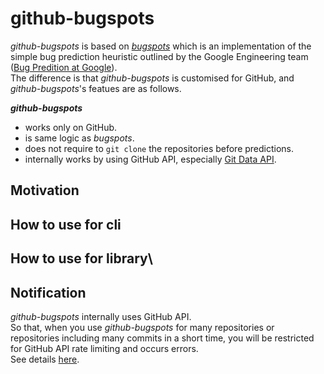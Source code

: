 # github-bugspots
*github-bugspots* is based on *[bugspots](https://github.com/igrigorik/bugspots)* which is an implementation of the simple bug prediction heuristic outlined by the Google Engineering team ([Bug Predition at Google](http://google-engtools.blogspot.com/2011/12/bug-prediction-at-google.html)).  
The difference is that *github-bugspots* is customised for GitHub, and *github-bugspots*'s featues are as follows. 

***github-bugspots***
* works only on GitHub.
* is same logic as *bugspots*.
* does not require to `git clone` the repositories before predictions.
* internally works by using GitHub API, especially [Git Data API](https://developer.github.com/v3/git/).
 
## Motivation

## How to use for cli

## How to use for library\

## Notification

*github-bugspots* internally uses GitHub API.  
So that, when you use *github-bugspots* for many repositories or repositories including many commits in a short time, you will be restricted for GitHub API rate limiting and occurs errors.  
See details [here](https://developer.github.com/v3/#rate-limiting).
